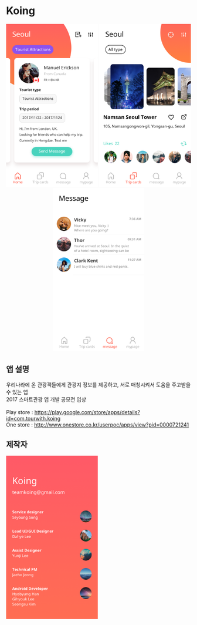 # Koing #

<p align="center">
  <img src="img_resources/1.png" width="250"/>
  <img src="img_resources/2.png" width="250"/>
  <img src="img_resources/3.png" width="250"/>
</p>


## 앱 설명 ##

우리나라에 온 관광객들에게 관광지 정보를 제공하고, 서로 매칭시켜서 도움을 주고받을 수 있는 앱
<br>
2017 스마트관광 앱 개발 공모전 입상
<br><br>
Play store : 
https://play.google.com/store/apps/details?id=com.tourwith.koing <br>
One store : 
http://www.onestore.co.kr/userpoc/apps/view?pid=0000721241


## 제작자 ##
<img src="img_resources/team.png" width="250"/>

